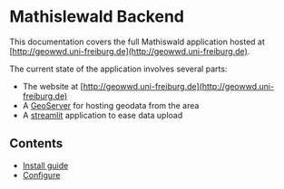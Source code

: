 # Mathislewald Backend

This documentation covers the full Mathiswald application hosted at [http://geowwd.uni-freiburg.de](http://geowwd.uni-freiburg.de).

The current state of the application involves several parts:

* The website at [http://geowwd.uni-freiburg.de](http://geowwd.uni-freiburg.de)
* A [GeoServer](https://geoserver.org/) for hosting geodata from the area
* A [streamlit](https://streamlit.io/) application to ease data upload


## Contents

* [Install guide](./install.md)
* [Configure](./configure.md)